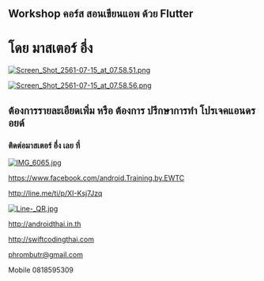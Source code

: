 ## Workshop คอร์ส สอนเขียนแอพ ด้วย Flutter
# โดย มาสเตอร์ อึ่ง

[![Screen_Shot_2561-07-15_at_07.58.51.png](https://s26.postimg.cc/gkm0s7ojt/Screen_Shot_2561-07-15_at_07.58.51.png)](https://postimg.cc/image/ynf3jfked/)

[![Screen_Shot_2561-07-15_at_07.58.56.png](https://s26.postimg.cc/ynf3jfs49/Screen_Shot_2561-07-15_at_07.58.56.png)](https://postimg.cc/image/pse98x3bp/)

## ต้องการรายละเอียดเพิ่ม หรือ ต้องการ ปรึกษาการทำ โปรเจคแอนดรอยด์
### ติดต่อมาสเตอร์ อึ่ง เลย ที่

[![IMG_6065.jpg](https://s26.postimg.cc/kajrs6fbt/IMG_6065.jpg)](https://postimg.cc/image/7j5llo5jp/)

https://www.facebook.com/android.Training.by.EWTC

http://line.me/ti/p/XI-Ksj7Jzq

[![Line-_QR.jpg](https://s26.postimg.cc/dwuoozv15/Line-_QR.jpg)](https://postimg.cc/image/mrvizijth/)

http://androidthai.in.th

http://swiftcodingthai.com

phrombutr@gmail.com

Mobile 0818595309